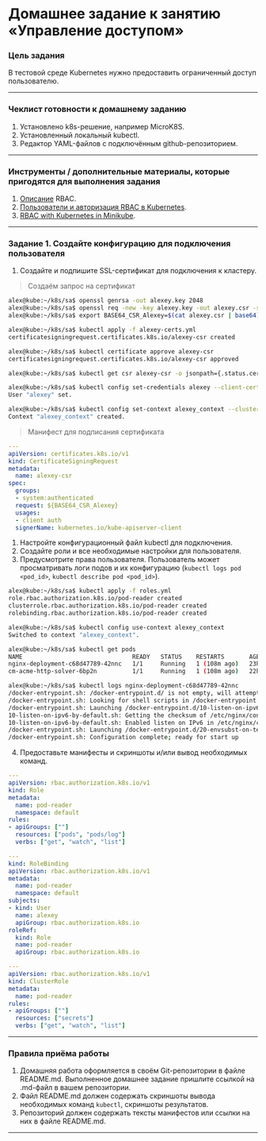 # Домашнее задание к занятию «Управление доступом»

### Цель задания

В тестовой среде Kubernetes нужно предоставить ограниченный доступ пользователю.

------

### Чеклист готовности к домашнему заданию

1. Установлено k8s-решение, например MicroK8S.
2. Установленный локальный kubectl.
3. Редактор YAML-файлов с подключённым github-репозиторием.

------

### Инструменты / дополнительные материалы, которые пригодятся для выполнения задания

1. [Описание](https://kubernetes.io/docs/reference/access-authn-authz/rbac/) RBAC.
2. [Пользователи и авторизация RBAC в Kubernetes](https://habr.com/ru/company/flant/blog/470503/).
3. [RBAC with Kubernetes in Minikube](https://medium.com/@HoussemDellai/rbac-with-kubernetes-in-minikube-4deed658ea7b).

------

### Задание 1. Создайте конфигурацию для подключения пользователя

1. Создайте и подпишите SSL-сертификат для подключения к кластеру.
> Создаём запрос на сертификат
```bash
alex@kube:~/k8s/sa$ openssl genrsa -out alexey.key 2048
alex@kube:~/k8s/sa$ openssl req -new -key alexey.key -out alexey.csr -subj "/CN=alexey/O=devops"
alex@kube:~/k8s/sa$ export BASE64_CSR_Alexey=$(cat alexey.csr | base64)

alex@kube:~/k8s/sa$ kubectl apply -f alexey-certs.yml 
certificatesigningrequest.certificates.k8s.io/alexey-csr created

alex@kube:~/k8s/sa$ kubectl certificate approve alexey-csr
certificatesigningrequest.certificates.k8s.io/alexey-csr approved

alex@kube:~/k8s/sa$ kubectl get csr alexey-csr -o jsonpath={.status.certificate} | base64 --decode > alex_approved.crt

alex@kube:~/k8s/sa$ kubectl config set-credentials alexey --client-certificate  alex_approved.crt --client-key alexey.key --embed-certs=true
User "alexey" set.

alex@kube:~/k8s/sa$ kubectl config set-context alexey_context --cluster=microk8s-cluster --user=alexey
Context "alexey_context" created.
```
> Манифест для подписания сертификата
```yaml
---
apiVersion: certificates.k8s.io/v1
kind: CertificateSigningRequest
metadata:
  name: alexey-csr
spec:
  groups:
  - system:authenticated
  request: ${BASE64_CSR_Alexey}
  usages:
  - client auth
  signerName: kubernetes.io/kube-apiserver-client
```
1. Настройте конфигурационный файл kubectl для подключения.
2. Создайте роли и все необходимые настройки для пользователя.
3. Предусмотрите права пользователя. Пользователь может просматривать логи подов и их конфигурацию (`kubectl logs pod <pod_id>`, `kubectl describe pod <pod_id>`).
```bash
alex@kube:~/k8s/sa$ kubectl apply -f roles.yml 
role.rbac.authorization.k8s.io/pod-reader created
clusterrole.rbac.authorization.k8s.io/pod-reader created
rolebinding.rbac.authorization.k8s.io/pod-reader created

alex@kube:~/k8s/sa$ kubectl config use-context alexey_context 
Switched to context "alexey_context".

alex@kube:~/k8s/sa$ kubectl get pods
NAME                               READY   STATUS    RESTARTS       AGE
nginx-deployment-c68d47789-42nnc   1/1     Running   1 (108m ago)   23h
cm-acme-http-solver-6bp2n          1/1     Running   1 (108m ago)   22h

alex@kube:~/k8s/sa$ kubectl logs nginx-deployment-c68d47789-42nnc 
/docker-entrypoint.sh: /docker-entrypoint.d/ is not empty, will attempt to perform configuration
/docker-entrypoint.sh: Looking for shell scripts in /docker-entrypoint.d/
/docker-entrypoint.sh: Launching /docker-entrypoint.d/10-listen-on-ipv6-by-default.sh
10-listen-on-ipv6-by-default.sh: Getting the checksum of /etc/nginx/conf.d/default.conf
10-listen-on-ipv6-by-default.sh: Enabled listen on IPv6 in /etc/nginx/conf.d/default.conf
/docker-entrypoint.sh: Launching /docker-entrypoint.d/20-envsubst-on-templates.sh
/docker-entrypoint.sh: Configuration complete; ready for start up
```
4. Предоставьте манифесты и скриншоты и/или вывод необходимых команд.
```yaml
---
apiVersion: rbac.authorization.k8s.io/v1
kind: Role
metadata:
  name: pod-reader
  namespace: default
rules:
- apiGroups: [""]
  resources: ["pods", "pods/log"]
  verbs: ["get", "watch", "list"]
```
```yaml
---
kind: RoleBinding
apiVersion: rbac.authorization.k8s.io/v1
metadata:
  name: pod-reader
  namespace: default
subjects:
- kind: User
  name: alexey
  apiGroup: rbac.authorization.k8s.io
roleRef:
  kind: Role
  name: pod-reader
  apiGroup: rbac.authorization.k8s.io
```
```yaml
---
apiVersion: rbac.authorization.k8s.io/v1
kind: ClusterRole
metadata:
  name: pod-reader
rules:
- apiGroups: [""]
  resources: ["secrets"]
  verbs: ["get", "watch", "list"]
```
------

### Правила приёма работы

1. Домашняя работа оформляется в своём Git-репозитории в файле README.md. Выполненное домашнее задание пришлите ссылкой на .md-файл в вашем репозитории.
2. Файл README.md должен содержать скриншоты вывода необходимых команд `kubectl`, скриншоты результатов.
3. Репозиторий должен содержать тексты манифестов или ссылки на них в файле README.md.

------

